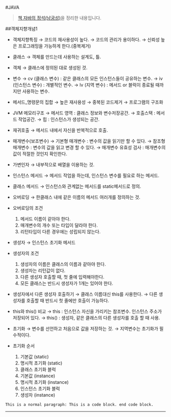 #JAVA
> [책 자바의 정석(남궁성)](http://www.kyobobook.co.kr/product/detailViewKor.laf?ejkGb=KOR&barcode=9788994492032)을 정리한 내용입니다.


##객체지향개념1

* 객체지향특징
	→ 코드의 재사용성이 높다.
	→ 코드의 관리가 용이하다.
	→ 신뢰성 높은 프로그래밍을 가능하게 한다.(중복제거)

* 클래스
	→ 객체를 만드는데 사용하는 설계도, 틀.

* 객체
	→ 클래스에 정의된 대로 생성된 것.
	
* 변수
	→ cv (클래스 변수) : 같은 클래스의 모든 인스턴스들이 공유하는 변수.
	→ iv (인스턴스 변수) : 개별적인 변수.
	→ lv (지역 변수) : 메서드 or 블럭이 종료될 때까지만 사용하는 변수.

* 메서드_명령문의 집합
	→ 높은 재사용성
	→ 중복된 코드제거
	→ 프로그램의 구조화

* JVM 메모리구조
	→ 메서드 영역 : 클래스 정보와 변수저장공간.
	→ 호출스택 : 메서드 작업공간.
	→ 힙 : 인스턴스가 생성되는 공간.

* 재귀호출
	→ 메서드 내에서 자신을 반복적으로 호출.

* 매개변수(보조변수)
	→ 기본형 매개변수 : 변수의 값을 읽기만 할 수 있다.
	→ 참조형 매개변수 : 변수의 값을 읽고 변경 할 수 있다.
	→ 매개변수 유효성 검사 : 매개변수의 값이 적절한 것인지 확인한다.

* 가변인자
	→ 내부적으로 배열을 이용하는 것.

* 인스턴스 메서드
	→ 메서드 작업을 하는데, 인스턴스 변수를 필요로 하는 메서드.

* 클래스 메서드
	→ 인스턴스와 관계없는 메서드를 static메서드로 정의.

* 오버로딩
	→ 한클래스 내에 같은 이름의 메서드 여러개를 정의하는 것.

* 오버로딩의 조건
	1. 메서드 이름이 같아야 한다.
	2. 매개변수의 개수 또는 타입이 달라야 한다.
	3. 리턴타입이 다른 경우에는 성립되지 않는다.

* 생성자
	→ 인스턴스 초기화 메서드

* 생성자의 조건
	1. 생성자의 이름은 클래스의 이름과 같아야 한다.
	2. 생성자는 리턴값이 없다.
	3. 다른 생성자 호출할 때, 첫 줄에 입력해야한다.
	4. 모든 클래스는 반드시 생성자가 1개는 있어야 한다.
	
* 생성자에서 다른 생성자 호출하기
	→ 클래스 이름대신 this를 사용한다.
	→ 다른 생성자를 호출할 때 반드시 첫 줄에만 호출이 가능하다.
	
* this와 this() 비교
	→ this : 인스턴스 자신을 가리키는 참조변수. 인스턴스 주소가 저장되어 있다.
	→ this() : 생성자, 같은 클래스의 다른 생성자를 호출 할 때 사용.

* 초기화 
	→ 변수를 선언하고 처음으로 값을 저장하는 것.
	→ 지역변수는 초기화가  필수적이다.

* 초기화 순서
	1. 기본값 (static)
	2. 명시적 초기화 (static)
	3. 클래스 초기화 블럭
	4. 기본값 (instance)
	5. 명시적 초기화 (instance)
	6. 인스턴스 초기화 블럭
	7. 생성자 (instance)

``` This is a normal paragraph: This is a code block. end code block. ```

*****